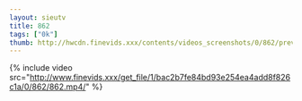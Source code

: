 ```yaml
--- 
layout: sieutv
title: 862
tags: ["0k"]
thumb: http://hwcdn.finevids.xxx/contents/videos_screenshots/0/862/preview.mp4.jpg
---
```

{% include video src="http://www.finevids.xxx/get_file/1/bac2b7fe84bd93e254ea4add8f826c1a/0/862/862.mp4/" %} 
